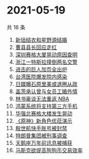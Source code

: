 # 2021-05-19

共 16 条

<!-- BEGIN -->
<!-- 最后更新时间 Wed May 19 2021 23:06:54 GMT+0800 (China Standard Time) -->

1. [新垣结衣和星野源结婚](https://www.zhihu.com/search?q=新垣结衣结婚)
2. [曹县县长回应走红](https://www.zhihu.com/search?q=曹县)
3. [深圳赛格大厦晃动原因查明](https://www.zhihu.com/search?q=赛格大厦)
4. [浙江一特斯拉撞倒两名交警](https://www.zhihu.com/search?q=特斯拉)
5. [进击的巨人加页全出炉](https://www.zhihu.com/search?q=进击的巨人)
6. [台湾医院爆发院内感染](https://www.zhihu.com/search?q=台湾疫情)
7. [日媒曝石原里美或退圈从政](https://www.zhihu.com/search?q=石原里美)
8. [盖茨承认曾与女员工婚外情](https://www.zhihu.com/search?q=比尔盖茨)
9. [林书豪谈无法重返 NBA](https://www.zhihu.com/search?q=林书豪)
10. [鸿蒙系统将支持第三方手机](https://www.zhihu.com/search?q=鸿蒙系统)
11. [华强北赛格大楼发生晃动](https://www.zhihu.com/search?q=华强北)
12. [《原神》新角色优菈演示](https://www.zhihu.com/search?q=原神)
13. [殷世航快手账号被封禁](https://www.zhihu.com/search?q=殷世航)
14. [特朗普集团被刑事调查](https://www.zhihu.com/search?q=特朗普)
15. [天鹅座万年前讯息被捕获](https://www.zhihu.com/search?q=天鹅座)
16. [马斯克欲提高狗狗币交易效率](https://www.zhihu.com/search?q=马斯克)

<!-- END -->
